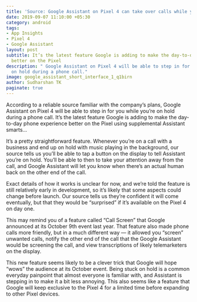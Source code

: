 ```yaml
---
title: 'Source: Google Assistant on Pixel 4 can take over calls while you’re on hold'
date: 2019-09-07 11:10:00 +05:30
category: android
tags:
- App Insights
- Pixel 4
- Google Assistant
layout: post
subtitle: It’s the latest feature Google is adding to make the day-to-day phone experience
  better on the Pixel
description: " Google Assistant on Pixel 4 will be able to step in for you while you’re
  on hold during a phone call."
image: google_assistant_short_interface_1_q1birn
author: Sudharshan TK
paginate: true
---
```


According to a reliable source familiar with the company’s plans, Google Assistant on Pixel 4 will be able to step in for you while you’re on hold during a phone call. It’s the latest feature Google is adding to make the day-to-day phone experience better on the Pixel using supplemental Assistant smarts…

It’s a pretty straightforward feature. Whenever you’re on a call with a business and end up on hold with music playing in the background, our source tells us you’ll be able to tap a button on the display to tell Assistant you’re on hold. You’ll be able to then to take your attention away from the call, and Google Assistant will let you know when there’s an actual human back on the other end of the call.

Exact details of how it works is unclear for now, and we’re told the feature is still relatively early in development, so it’s likely that some aspects could change before launch. Our source tells us they’re confident it will come eventually, but that they would be “surprised” if it’s available on the Pixel 4 on day one.

This may remind you of a feature called “Call Screen” that Google announced at its October 9th event last year. That feature also made phone calls more friendly, but in a much different way — it allowed you “screen” unwanted calls, notify the other end of the call that the Google Assistant would be screening the call, and view transcriptions of likely telemarketers on the display.

This new feature seems likely to be a clever trick that Google will hope “wows” the audience at its October event. Being stuck on hold is a common everyday painpoint that almost everyone is familiar with, and Assistant is stepping in to make it a bit less annoying. This also seems like a feature that Google will keep exclusive to the Pixel 4 for a limited time before expanding to other Pixel devices.
